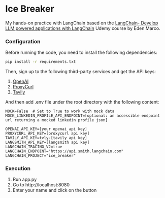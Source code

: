# Ice Breaker

My hands-on practice with LangChain based on the [LangChain- Develop LLM powered applications with LangChain](https://www.udemy.com/share/108yCa3@zzGfocqzUizLBULtuHos6zu5H7QPdUSuGwjetIQ66Xubw_RTGHu4C6O_cjn3WVeKcQ==/) Udemy course by Eden Marco.

### Configuration
Before running the code, you need to install the following dependencies:
```bash
pip install -r requirements.txt
```

Then, sign up to the following third-party services and get the API keys:
1. [OpenAI](https://platform.openai.com/)
2. [ProxyCurl](https://proxycurl.com/)
3. [Tavily](https://tavily.com/)


And then add .env file under the root directory with the following content:
```
MOCK=False  # Set to True to work with mock data
MOCK_LINKEDIN_PROFILE_API_ENDPOINT=[optional: an accessible endpoint url returning a mocked linkedin profile json]

OPENAI_API_KEY=[your openai api key]
PROXYCURL_API_KEY=[proxycurl api key]
TAVILY_API_KEY=tvly-[tavily api key]
LANGSMITH_API_KEY=[langsmith api key]
LANGCHAIN_TRACING_V2=true
LANGCHAIN_ENDPOINT="https://api.smith.langchain.com"
LANGCHAIN_PROJECT="ice_breaker"
```

### Execution
1. Run app.py
2. Go to http://localhost:8080
3. Enter your name and click on the button

